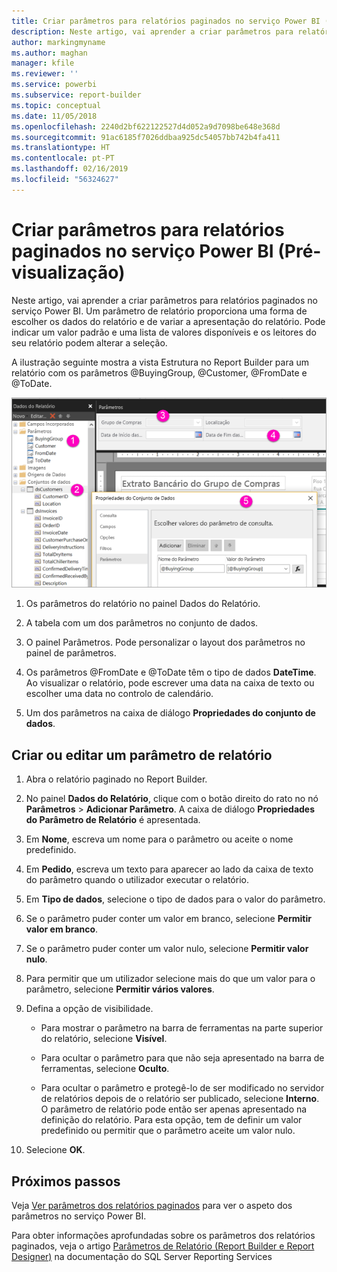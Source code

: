```yaml
---
title: Criar parâmetros para relatórios paginados no serviço Power BI (Pré-visualização)
description: Neste artigo, vai aprender a criar parâmetros para relatórios paginados no serviço Power BI.
author: markingmyname
ms.author: maghan
manager: kfile
ms.reviewer: ''
ms.service: powerbi
ms.subservice: report-builder
ms.topic: conceptual
ms.date: 11/05/2018
ms.openlocfilehash: 2240d2bf622122527d4d052a9d7098be648e368d
ms.sourcegitcommit: 91ac6185f7026ddbaa925dc54057bb742b4fa411
ms.translationtype: HT
ms.contentlocale: pt-PT
ms.lasthandoff: 02/16/2019
ms.locfileid: "56324627"
---
```

# <a name="create-parameters-for-paginated-reports-in-the-power-bi-service-preview"></a>Criar parâmetros para relatórios paginados no serviço Power BI (Pré-visualização)

Neste artigo, vai aprender a criar parâmetros para relatórios paginados no serviço Power BI.  Um parâmetro de relatório proporciona uma forma de escolher os dados do relatório e de variar a apresentação do relatório. Pode indicar um valor padrão e uma lista de valores disponíveis e os leitores do seu relatório podem alterar a seleção.  

A ilustração seguinte mostra a vista Estrutura no Report Builder para um relatório com os parâmetros @BuyingGroup, @Customer, @FromDate e @ToDate. 
  
![Parâmetros no Report Builder](media/paginated-reports-parameters/power-bi-paginated-parameters-report-builder.png)
  
1.  Os parâmetros do relatório no painel Dados do Relatório.  
  
2.  A tabela com um dos parâmetros no conjunto de dados.  
  
3.  O painel Parâmetros. Pode personalizar o layout dos parâmetros no painel de parâmetros. 
  
4.  Os parâmetros @FromDate e @ToDate têm o tipo de dados **DateTime**. Ao visualizar o relatório, pode escrever uma data na caixa de texto ou escolher uma data no controlo de calendário. 

5.  Um dos parâmetros na caixa de diálogo **Propriedades do conjunto de dados**.  

  
## <a name="create-or-edit-a-report-parameter"></a>Criar ou editar um parâmetro de relatório  
  
1.  Abra o relatório paginado no Report Builder.

1. No painel **Dados do Relatório**, clique com o botão direito do rato no nó **Parâmetros** > **Adicionar Parâmetro**. A caixa de diálogo **Propriedades do Parâmetro de Relatório** é apresentada.  
  
2.  Em **Nome**, escreva um nome para o parâmetro ou aceite o nome predefinido.  
  
3.  Em **Pedido**, escreva um texto para aparecer ao lado da caixa de texto do parâmetro quando o utilizador executar o relatório.  
  
4.  Em **Tipo de dados**, selecione o tipo de dados para o valor do parâmetro.  
  
5.  Se o parâmetro puder conter um valor em branco, selecione **Permitir valor em branco**.  
  
6.  Se o parâmetro puder conter um valor nulo, selecione **Permitir valor nulo**.  
  
7.  Para permitir que um utilizador selecione mais do que um valor para o parâmetro, selecione **Permitir vários valores**.  
  
8.  Defina a opção de visibilidade.  
  
    -   Para mostrar o parâmetro na barra de ferramentas na parte superior do relatório, selecione **Visível**.  
  
    -   Para ocultar o parâmetro para que não seja apresentado na barra de ferramentas, selecione **Oculto**.  
  
    -   Para ocultar o parâmetro e protegê-lo de ser modificado no servidor de relatórios depois de o relatório ser publicado, selecione **Interno**. O parâmetro de relatório pode então ser apenas apresentado na definição do relatório. Para esta opção, tem de definir um valor predefinido ou permitir que o parâmetro aceite um valor nulo.  
  
9. Selecione **OK**. 
  
## <a name="next-steps"></a>Próximos passos

Veja [Ver parâmetros dos relatórios paginados](paginated-reports-view-parameters.md) para ver o aspeto dos parâmetros no serviço Power BI.

Para obter informações aprofundadas sobre os parâmetros dos relatórios paginados, veja o artigo [Parâmetros de Relatório (Report Builder e Report Designer)](https://docs.microsoft.com/sql/reporting-services/report-design/report-parameters-report-builder-and-report-designer) na documentação do SQL Server Reporting Services  
